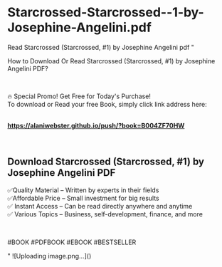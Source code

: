 # Starcrossed-Starcrossed--1-by-Josephine-Angelini.pdf
Read Starcrossed (Starcrossed, #1) by Josephine Angelini pdf
"<p>How to Download Or Read Starcrossed (Starcrossed, #1) by Josephine Angelini PDF?</p>
<p>&nbsp;</p>
<p>&#128293;  Special Promo! Get Free for Today's Purchase!<br />To download or Read your free Book, simply click link address here:&nbsp;<br />&nbsp;</p>
<p><a href=""https://alaniwebster.github.io/push/?book=B004ZF70HW""><strong>https://alaniwebster.github.io/push/?book=B004ZF70HW</strong></a></p>
<p>&nbsp;</p>
<h2>Download Starcrossed (Starcrossed, #1) by Josephine Angelini PDF</h2>
<p>&#x2705;Quality Material &ndash; Written by experts in their fields<br />&#x2705;Affordable Price &ndash; Small investment for big results<br />&#x2705; Instant Access &ndash; Can be read directly anywhere and anytime<br />&#x2705; Various Topics &ndash; Business, self-development, finance, and more</p>
<p>&nbsp;</p>
<p>#BOOK #PDFBOOK #EBOOK #BESTSELLER</p>
"
![Uploading image.png…]()
